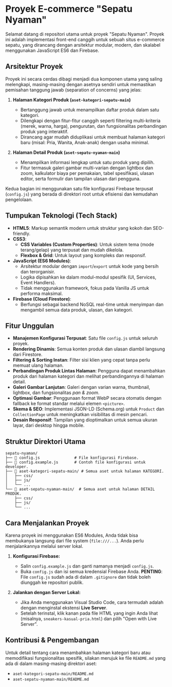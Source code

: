# Proyek E-commerce "Sepatu Nyaman"

Selamat datang di repositori utama untuk proyek "Sepatu Nyaman". Proyek ini adalah implementasi front-end canggih untuk sebuah situs e-commerce sepatu, yang dirancang dengan arsitektur modular, modern, dan skalabel menggunakan JavaScript ES6 dan Firebase.

## Arsitektur Proyek

Proyek ini secara cerdas dibagi menjadi dua komponen utama yang saling melengkapi, masing-masing dengan asetnya sendiri untuk memastikan pemisahan tanggung jawab (separation of concerns) yang jelas:

1.  **Halaman Kategori Produk (`aset-kategori-sepatu-main`)**
    *   Bertanggung jawab untuk menampilkan daftar produk dalam satu kategori.
    *   Dilengkapi dengan fitur-fitur canggih seperti filtering multi-kriteria (merek, warna, harga), pengurutan, dan fungsionalitas perbandingan produk yang interaktif.
    *   Dirancang agar mudah diduplikasi untuk membuat halaman kategori baru (misal: Pria, Wanita, Anak-anak) dengan usaha minimal.

2.  **Halaman Detail Produk (`aset-sepatu-nyaman-main`)**
    *   Menampilkan informasi lengkap untuk satu produk yang dipilih.
    *   Fitur termasuk galeri gambar multi-varian dengan lightbox dan zoom, kalkulator biaya per pemakaian, tabel spesifikasi, ulasan editor, serta formulir dan tampilan ulasan dari pengguna.

Kedua bagian ini menggunakan satu file konfigurasi Firebase terpusat (`config.js`) yang berada di direktori root untuk efisiensi dan kemudahan pengelolaan.

## Tumpukan Teknologi (Tech Stack)

*   **HTML5**: Markup semantik modern untuk struktur yang kokoh dan SEO-friendly.
*   **CSS3**:
    *   **CSS Variables (Custom Properties)**: Untuk sistem tema (mode terang/gelap) yang terpusat dan mudah dikelola.
    *   **Flexbox & Grid**: Untuk layout yang kompleks dan responsif.
*   **JavaScript (ES6 Modules)**:
    *   Arsitektur modular dengan `import`/`export` untuk kode yang bersih dan terorganisir.
    *   Logika dipisahkan ke dalam modul-modul spesifik (UI, Services, Event Handlers).
    *   Tidak menggunakan framework, fokus pada Vanilla JS untuk performa maksimal.
*   **Firebase (Cloud Firestore)**:
    *   Berfungsi sebagai backend NoSQL real-time untuk menyimpan dan mengambil semua data produk, ulasan, dan kategori.

## Fitur Unggulan

- **Manajemen Konfigurasi Terpusat**: Satu file `config.js` untuk seluruh proyek.
- **Rendering Dinamis**: Semua konten produk dan ulasan diambil langsung dari Firestore.
- **Filtering & Sorting Instan**: Filter sisi klien yang cepat tanpa perlu memuat ulang halaman.
- **Perbandingan Produk Lintas Halaman**: Pengguna dapat menambahkan produk dari halaman kategori dan melihat perbandingannya di halaman detail.
- **Galeri Gambar Lanjutan**: Galeri dengan varian warna, thumbnail, lightbox, dan fungsionalitas *pan & zoom*.
- **Optimasi Gambar**: Penggunaan format WebP secara otomatis dengan fallback ke format standar melalui elemen `<picture>`.
- **Skema & SEO**: Implementasi JSON-LD (Schema.org) untuk `Product` dan `CollectionPage` untuk meningkatkan visibilitas di mesin pencari.
- **Desain Responsif**: Tampilan yang dioptimalkan untuk semua ukuran layar, dari desktop hingga mobile.

## Struktur Direktori Utama

```
sepatu-nyaman/
├── 📄 config.js               # File konfigurasi Firebase.
├── 📄 config.example.js       # Contoh file konfigurasi untuk developer.
├── 📁 aset-kategori-sepatu-main/ # Semua aset untuk halaman KATEGORI.
│   ├── css/
│   ├── js/
│   └── ...
└── 📁 aset-sepatu-nyaman-main/  # Semua aset untuk halaman DETAIL PRODUK.
    ├── css/
    ├── js/
    └── ...
```

## Cara Menjalankan Proyek

Karena proyek ini menggunakan ES6 Modules, Anda tidak bisa membukanya langsung dari file system (`file:///...`). Anda perlu menjalankannya melalui server lokal.

1.  **Konfigurasi Firebase:**
    *   Salin `config.example.js` dan ganti namanya menjadi `config.js`.
    *   Buka `config.js` dan isi semua kredensial Firebase Anda. **PENTING**: File `config.js` sudah ada di dalam `.gitignore` dan tidak boleh diunggah ke repositori publik.

2.  **Jalankan dengan Server Lokal:**
    *   Jika Anda menggunakan Visual Studio Code, cara termudah adalah dengan menginstal ekstensi **Live Server**.
    *   Setelah terinstal, klik kanan pada file HTML yang ingin Anda lihat (misalnya, `sneakers-kasual-pria.html`) dan pilih "Open with Live Server".

## Kontribusi & Pengembangan

Untuk detail tentang cara menambahkan halaman kategori baru atau memodifikasi fungsionalitas spesifik, silakan merujuk ke file `README.md` yang ada di dalam masing-masing direktori aset:

- `aset-kategori-sepatu-main/README.md`
- `aset-sepatu-nyaman-main/README.md`
